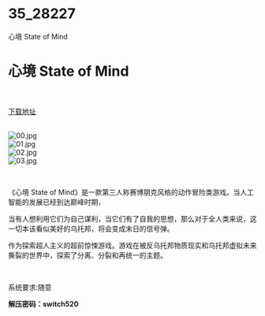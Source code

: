 # 35_28227
心境 State of Mind
# 心境 State of Mind
 <br/></br>
[下载地址](https://www.switch520.cc/article/28227 "下载地址")
<br/></br>

<p><img title="00.jpg" src="https://www.switch520.cc/muke_img/2022_03_15_e20d4b5d23288.jpg" alt="00.jpg"><br>
<img title="01.jpg" src="https://www.switch520.cc/muke_img/2022_03_15_25f40bcd6e065.jpg" alt="01.jpg"><br>
<img title="02.jpg" src="https://www.switch520.cc/muke_img/2022_03_15_11a0d85fcd2bf.jpg" alt="02.jpg"><br>
<img title="03.jpg" src="https://www.switch520.cc/muke_img/2022_03_15_c1a89a0821a86.jpg" alt="03.jpg"></p>
<p>&nbsp;</p>
<p>《心境 State of Mind》是一款第三人称赛博朋克风格的动作冒险类游戏。当人工智能的发展已经到达巅峰时期，</p>
<p>当有人想利用它们为自己谋利，当它们有了自我的思想，那么对于全人类来说，这一切本该看似美好的乌托邦，将会变成末日的信号弹。</p>
<p>作为探索超人主义的超前惊悚游戏。游戏在被反乌托邦物质现实和乌托邦虚拟未来撕裂的世界中，探索了分离、分裂和再统一的主题。</p>
<p>&nbsp;</p>
<p>系统要求:随意</p>
<p><strong>解压密码：switch520</strong></p>


